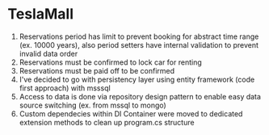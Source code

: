 # TeslaMall

1. Reservations period has limit to prevent booking for abstract time range (ex. 10000 years), also period setters have internal validation to prevent invalid data order
2. Reservations must be confirmed to lock car for renting
3. Reservations must be paid off to be confirmed
4. I've decided to go with persistency layer using entity framework (code first approach) with msssql 
5. Access to data is done via repository design pattern to enable easy data source switching (ex. from mssql to mongo) 
6. Custom dependecies within DI Container were moved to dedicated extension methods to clean up program.cs structure